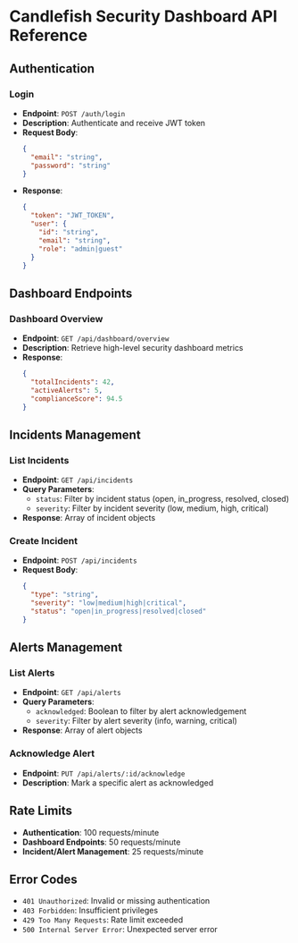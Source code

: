 # Candlefish Security Dashboard API Reference

## Authentication

### Login
- **Endpoint**: `POST /auth/login`
- **Description**: Authenticate and receive JWT token
- **Request Body**:
  ```json
  {
    "email": "string",
    "password": "string"
  }
  ```
- **Response**:
  ```json
  {
    "token": "JWT_TOKEN",
    "user": {
      "id": "string",
      "email": "string",
      "role": "admin|guest"
    }
  }
  ```

## Dashboard Endpoints

### Dashboard Overview
- **Endpoint**: `GET /api/dashboard/overview`
- **Description**: Retrieve high-level security dashboard metrics
- **Response**:
  ```json
  {
    "totalIncidents": 42,
    "activeAlerts": 5,
    "complianceScore": 94.5
  }
  ```

## Incidents Management

### List Incidents
- **Endpoint**: `GET /api/incidents`
- **Query Parameters**:
  - `status`: Filter by incident status (open, in_progress, resolved, closed)
  - `severity`: Filter by incident severity (low, medium, high, critical)
- **Response**: Array of incident objects

### Create Incident
- **Endpoint**: `POST /api/incidents`
- **Request Body**:
  ```json
  {
    "type": "string",
    "severity": "low|medium|high|critical",
    "status": "open|in_progress|resolved|closed"
  }
  ```

## Alerts Management

### List Alerts
- **Endpoint**: `GET /api/alerts`
- **Query Parameters**:
  - `acknowledged`: Boolean to filter by alert acknowledgement
  - `severity`: Filter by alert severity (info, warning, critical)
- **Response**: Array of alert objects

### Acknowledge Alert
- **Endpoint**: `PUT /api/alerts/:id/acknowledge`
- **Description**: Mark a specific alert as acknowledged

## Rate Limits
- **Authentication**: 100 requests/minute
- **Dashboard Endpoints**: 50 requests/minute
- **Incident/Alert Management**: 25 requests/minute

## Error Codes
- `401 Unauthorized`: Invalid or missing authentication
- `403 Forbidden`: Insufficient privileges
- `429 Too Many Requests`: Rate limit exceeded
- `500 Internal Server Error`: Unexpected server error